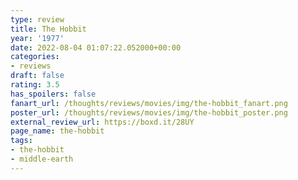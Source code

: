 ```yaml
---
type: review
title: The Hobbit
year: '1977'
date: 2022-08-04 01:07:22.052000+00:00
categories:
- reviews
draft: false
rating: 3.5
has_spoilers: false
fanart_url: /thoughts/reviews/movies/img/the-hobbit_fanart.png
poster_url: /thoughts/reviews/movies/img/the-hobbit_poster.png
external_review_url: https://boxd.it/28UY
page_name: the-hobbit
tags:
- the-hobbit
- middle-earth
---
```


